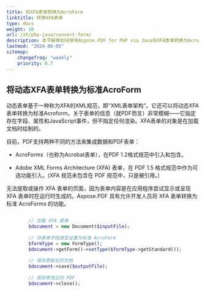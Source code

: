 ```yaml
---
title: 将XFA表单转换为AcroForm
linktitle: 转换XFA表单
type: docs
weight: 10
url: /zh/php-java/convert-form/
description: 本节解释如何使用Aspose.PDF for PHP via Java将XFA表单转换为AcroForm。
lastmod: "2024-06-05"
sitemap:
    changefreq: "weekly"
    priority: 0.7
---
```


## 将动态XFA表单转换为标准AcroForm

动态表单基于一种称为XFA的XML规范，即“XML表单架构”。它还可以将动态XFA表单转换为标准Acroform。关于表单的信息（就PDF而言）非常模糊——它指定存在字段、属性和JavaScript事件，但不指定任何渲染。XFA表单的对象是在加载文档时绘制的。

目前，PDF支持两种不同的方法来集成数据和PDF表单：

- AcroForms（也称为Acrobat表单），在PDF 1.2格式规范中引入和包含。

- Adobe XML Forms Architecture (XFA) 表单，在 PDF 1.5 格式规范中作为可选功能引入。(XFA 规范未包含在 PDF 规范中，只是被引用。)

无法提取或操作 XFA 表单的页面，因为表单内容是在应用程序尝试显示或呈现 XFA 表单时在运行时生成的。Aspose.PDF 具有允许开发人员将 XFA 表单转换为标准 AcroForms 的功能。

```php

        // 加载 XFA 表单
        $document = new Document($inputFile);
        
        // 将表单字段类型设置为标准 AcroForm
        $formType = new FormType();
        $document->getForm()->setType($formType->getStandard());
            
        // 保存更新后的文档
        $document->save($outputFile);
        
        // 保存修改后的 PDF    
        $document->close();
```